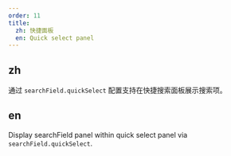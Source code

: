 ```yaml
---
order: 11
title:
  zh: 快捷面板
  en: Quick select panel
---
```


## zh

通过 `searchField.quickSelect` 配置支持在快捷搜索面板展示搜索项。

## en

Display searchField panel within quick select panel via `searchField.quickSelect`.

